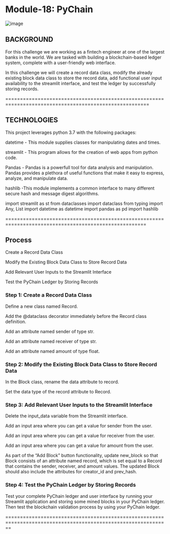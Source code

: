 # Module-18: PyChain

![image](https://user-images.githubusercontent.com/108433370/206277673-d9879d43-4905-4e92-b882-5f9927dba066.png)

## BACKGROUND

For this challenge we are working as a fintech engineer at one of the largest banks in the world. We are tasked with building a blockchain-based ledger system, complete with a user-friendly web interface.

In this challenge we will create a record data class, modify the already existing block data class to store the record data, add functional user input availability to the streamlit interface, and test the ledger by successfully storing records.

=======================================================================================================

## TECHNOLOGIES

This project leverages python 3.7 with the following packages:

datetime - This module supplies classes for manipulating dates and times.

streamlit - This program allows for the creation of web apps from python code.

Pandas - Pandas is a powerfull tool for data analysis and manipulation. Pandas provides a plethora of useful functions that make it easy to express, analyze, and manipulate data.

hashlib -This module implements a common interface to many different secure hash and message digest algorithms.

import streamlit as st
from dataclasses import dataclass
from typing import Any, List
import datetime as datetime
import pandas as pd
import hashlib

======================================================================================================

## Process

Create a Record Data Class

Modify the Existing Block Data Class to Store Record Data

Add Relevant User Inputs to the Streamlit Interface

Test the PyChain Ledger by Storing Records

### Step 1: Create a Record Data Class

Define a new class named Record.

Add the @dataclass decorator immediately before the Record class definition.

Add an attribute named sender of type str.

Add an attribute named receiver of type str.

Add an attribute named amount of type float.

### Step 2: Modify the Existing Block Data Class to Store Record Data

In the Block class, rename the data attribute to record.

Set the data type of the record attribute to Record.

### Step 3: Add Relevant User Inputs to the Streamlit Interface

Delete the input_data variable from the Streamlit interface.

Add an input area where you can get a value for sender from the user.

Add an input area where you can get a value for receiver from the user.

Add an input area where you can get a value for amount from the user.

As part of the “Add Block” button functionality, update new_block so that Block consists of an attribute named record, which is set equal to a Record that contains the sender, receiver, and amount values. The updated Block should also include the attributes for creator_id and prev_hash.

### Step 4: Test the PyChain Ledger by Storing Records

Test your complete PyChain ledger and user interface by running your Streamlit application and storing some mined blocks in your PyChain ledger. Then test the blockchain validation process by using your PyChain ledger.

==============================================================================================================






